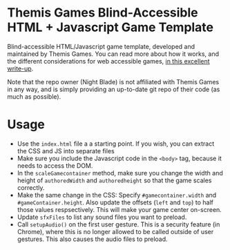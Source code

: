 # Themis Games Blind-Accessible HTML + Javascript Game Template

Blind-accessible HTML/Javascript game template, developed and maintained by Themis Games. You can read more about how it works, and the different considerations for web accessible games, [in this excellent write-up](https://docs.google.com/document/d/1J_YLephE5T3NGcvpWablU7TwMfeC04Of71-ohsAUjww).

Note that the repo owner (Night Blade) is not affiliated with Themis Games in any way, and is simply providing an up-to-date git repo of their code (as much as possible).

# Usage

- Use the `index.html` file a a starting point. If you wish, you can extract the CSS and JS into separate files
- Make sure you include the Javascript code in the `<body>` tag, because it needs to access the DOM.
- In the `scaleGamecontainer` method, make sure you change the width and height of `authoredWidth` and `authoredheight` so that the game scales correctly.
- Make the same change in the CSS: Specify `#gamecontainer.width` and `#gameContainer.height`. Also update the offsets (`left` and `top`) to half those values respsectively. This will make your game center on-screen.
- Update `sfxFiles` to list any sound files you want to preload. 
- Call `setupAudio()` on the first user gesture. This is a security feature (in Chrome), where this is no longer allowed to be called outside of user gestures. This also causes the audio files to preload.
